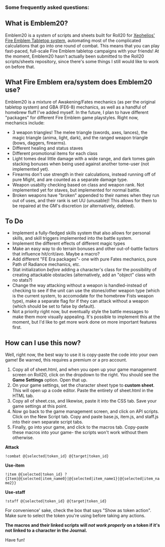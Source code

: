 ### Some frequently asked questions: ###

## What is Emblem20? ##

Emblem20 is a system of scripts and sheets built for Roll20 for [Xeohelios' Fire Emblem Tabletop system](https://reddit.com/user/xeohelios), automating most of the complicated calculations that go into one round of combat. This means that you can play fast-paced, full-scale Fire Emblem tabletop campaigns with your friends! At the moment, Emblem20 hasn't actually been submitted to the Roll20 scripts/sheets repository, since there's some things I still would like to work on before that.

## What Fire Emblem era/system does Emblem20 use? ##

Emblem20 is a mixture of Awakening/Fates mechanics (as per the original tabletop system) and GBA (FE6-8) mechanics, as well as a handful of homebrew fluff I've added myself. In the future, I plan to have different "packages" for different Fire Emblem game playstyles. Right now, mechanics include:
- 3 weapon triangles! The melee triangle (swords, axes, lances), the magic triangle (anima, light, dark), and the ranged weapon triangle (bows, daggers, firearms).
- Different healing and status staves
- Different promotional items for each class
- Light tomes deal little damage with a wide range, and dark tomes gain stacking bonuses when being used against another tome-user (not implemented yet).
- Firearms don't use strength in their calculations, instead running off of pure Might, and are counted as a separate damage type. 
- Weapon usabilty checking based on class and weapon rank. Not implemented yet for staves, but implemented for normal battle. 
- Broken weapons have "broken" appended to their names when they run out of uses, and their rank is set UU (unusable)! This allows for them to be repaired at the GM's discretion (or alternatively, deleted).

## To Do ##

- Implement a fully-fledged skills system that also allows for personal skills, and skill triggers implemented into the battle system.
- Implement the different effects of different magic types
- Make an easy way to do terrain bonuses and other out-of-battle factors that influence hit/crit/avo. Maybe a macro?
- Add different "FE Era packages"- one with pure Fates mechanics, pure Path of Radiance mechanics, etc.
- Stat initialization *before* adding a character's class for the possibility of creating attackable obstacles (alternatively, add an "object" class with no stats?)
- Change the way attacking without a weapon is handled-instead of checking to see if the unit can use the stones/other weapon type (which is the current system, to accomodate for the homebrew Fists weapon type), make a separate flag for if they can attack without a weapon (which should be set to false by default).
- Not a priority right now, but eventually style the battle messages to make them more visually appealing. It's possible to implement this at the moment, but I'd like to get more work done on more important features first.

## How can I use this now? ##

Well, right now, the best way to use it is copy-paste the code into your own game! Be warned, this requires a premium or a pro account.

1. Copy all of sheet.html, and when you open up your game management screen on Roll20, click on the dropdown to the right. You should see the **Game Settings** option. Open that up.
2. On your game settings, set the character sheet type to **custom sheet**. This will open up a code editor. Paste the entirety of sheet.html in the HTML tab.
3. Copy all of sheet.css, and likewise, paste it into the CSS tab. Save your game settings at this point.
4. Now go back to the game management screen, and click on API scripts. Click on the New Script tab. Copy and paste base.js, item.js, and staff.js into their own separate script tabs.
5. Finally, go into your game, and click to the macros tab. Copy-paste these macros into your game- the scripts won't work without them otherwise.

**Attack**

`!combat @{selected|token_id} @{target|token_id}`

**Use-item**

`!item @{selected|token_id} ?{Item|@{selected|item_name0}|@{selected|item_name1}|@{selected|item_name2}}`

**Use-staff**

`!staff @{selected|token_id} @{target|token_id}`

For convenience' sake, check the box that says "Show as token action". Make sure to select the token you're using before taking any actions.

**The macros and their linked scripts will *not work properly* on a token if it's not linked to a character in the Journal.**

Have fun!
